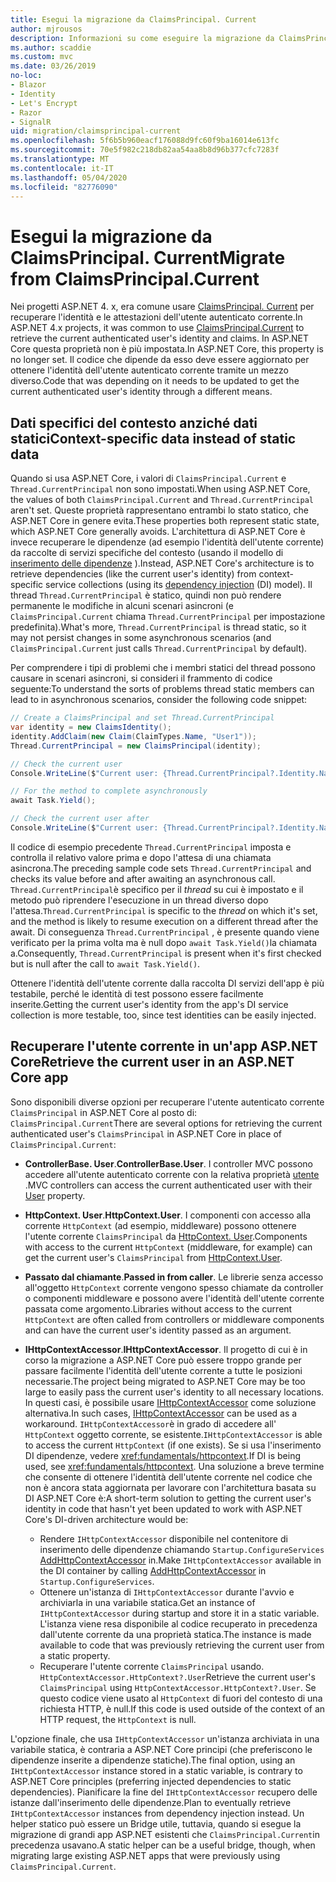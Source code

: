```yaml
---
title: Esegui la migrazione da ClaimsPrincipal. Current
author: mjrousos
description: Informazioni su come eseguire la migrazione da ClaimsPrincipal. Current per recuperare l'identità dell'utente autenticato corrente e le attestazioni in ASP.NET Core.
ms.author: scaddie
ms.custom: mvc
ms.date: 03/26/2019
no-loc:
- Blazor
- Identity
- Let's Encrypt
- Razor
- SignalR
uid: migration/claimsprincipal-current
ms.openlocfilehash: 5f6b5b960eacf176088d9fc60f9ba16014e613fc
ms.sourcegitcommit: 70e5f982c218db82aa54aa8b8d96b377cfc7283f
ms.translationtype: MT
ms.contentlocale: it-IT
ms.lasthandoff: 05/04/2020
ms.locfileid: "82776090"
---
```

# <a name="migrate-from-claimsprincipalcurrent"></a><span data-ttu-id="80e00-103">Esegui la migrazione da ClaimsPrincipal. Current</span><span class="sxs-lookup"><span data-stu-id="80e00-103">Migrate from ClaimsPrincipal.Current</span></span>

<span data-ttu-id="80e00-104">Nei progetti ASP.NET 4. x, era comune usare [ClaimsPrincipal. Current](/dotnet/api/system.security.claims.claimsprincipal.current) per recuperare l'identità e le attestazioni dell'utente autenticato corrente.</span><span class="sxs-lookup"><span data-stu-id="80e00-104">In ASP.NET 4.x projects, it was common to use [ClaimsPrincipal.Current](/dotnet/api/system.security.claims.claimsprincipal.current) to retrieve the current authenticated user's identity and claims.</span></span> <span data-ttu-id="80e00-105">In ASP.NET Core questa proprietà non è più impostata.</span><span class="sxs-lookup"><span data-stu-id="80e00-105">In ASP.NET Core, this property is no longer set.</span></span> <span data-ttu-id="80e00-106">Il codice che dipende da esso deve essere aggiornato per ottenere l'identità dell'utente autenticato corrente tramite un mezzo diverso.</span><span class="sxs-lookup"><span data-stu-id="80e00-106">Code that was depending on it needs to be updated to get the current authenticated user's identity through a different means.</span></span>

## <a name="context-specific-data-instead-of-static-data"></a><span data-ttu-id="80e00-107">Dati specifici del contesto anziché dati statici</span><span class="sxs-lookup"><span data-stu-id="80e00-107">Context-specific data instead of static data</span></span>

<span data-ttu-id="80e00-108">Quando si usa ASP.NET Core, i valori di `ClaimsPrincipal.Current` e `Thread.CurrentPrincipal` non sono impostati.</span><span class="sxs-lookup"><span data-stu-id="80e00-108">When using ASP.NET Core, the values of both `ClaimsPrincipal.Current` and `Thread.CurrentPrincipal` aren't set.</span></span> <span data-ttu-id="80e00-109">Queste proprietà rappresentano entrambi lo stato statico, che ASP.NET Core in genere evita.</span><span class="sxs-lookup"><span data-stu-id="80e00-109">These properties both represent static state, which ASP.NET Core generally avoids.</span></span> <span data-ttu-id="80e00-110">L'architettura di ASP.NET Core è invece recuperare le dipendenze (ad esempio l'identità dell'utente corrente) da raccolte di servizi specifiche del contesto (usando il modello di [inserimento delle dipendenze](xref:fundamentals/dependency-injection) ).</span><span class="sxs-lookup"><span data-stu-id="80e00-110">Instead, ASP.NET Core's architecture is to retrieve dependencies (like the current user's identity) from context-specific service collections (using its [dependency injection](xref:fundamentals/dependency-injection) (DI) model).</span></span> <span data-ttu-id="80e00-111">Il thread `Thread.CurrentPrincipal` è statico, quindi non può rendere permanente le modifiche in alcuni scenari asincroni (e `ClaimsPrincipal.Current` chiama `Thread.CurrentPrincipal` per impostazione predefinita).</span><span class="sxs-lookup"><span data-stu-id="80e00-111">What's more, `Thread.CurrentPrincipal` is thread static, so it may not persist changes in some asynchronous scenarios (and `ClaimsPrincipal.Current` just calls `Thread.CurrentPrincipal` by default).</span></span>

<span data-ttu-id="80e00-112">Per comprendere i tipi di problemi che i membri statici del thread possono causare in scenari asincroni, si consideri il frammento di codice seguente:</span><span class="sxs-lookup"><span data-stu-id="80e00-112">To understand the sorts of problems thread static members can lead to in asynchronous scenarios, consider the following code snippet:</span></span>

```csharp
// Create a ClaimsPrincipal and set Thread.CurrentPrincipal
var identity = new ClaimsIdentity();
identity.AddClaim(new Claim(ClaimTypes.Name, "User1"));
Thread.CurrentPrincipal = new ClaimsPrincipal(identity);

// Check the current user
Console.WriteLine($"Current user: {Thread.CurrentPrincipal?.Identity.Name}");

// For the method to complete asynchronously
await Task.Yield();

// Check the current user after
Console.WriteLine($"Current user: {Thread.CurrentPrincipal?.Identity.Name}");
```

<span data-ttu-id="80e00-113">Il codice di esempio precedente `Thread.CurrentPrincipal` imposta e controlla il relativo valore prima e dopo l'attesa di una chiamata asincrona.</span><span class="sxs-lookup"><span data-stu-id="80e00-113">The preceding sample code sets `Thread.CurrentPrincipal` and checks its value before and after awaiting an asynchronous call.</span></span> <span data-ttu-id="80e00-114">`Thread.CurrentPrincipal`è specifico per il *thread* su cui è impostato e il metodo può riprendere l'esecuzione in un thread diverso dopo l'attesa.</span><span class="sxs-lookup"><span data-stu-id="80e00-114">`Thread.CurrentPrincipal` is specific to the *thread* on which it's set, and the method is likely to resume execution on a different thread after the await.</span></span> <span data-ttu-id="80e00-115">Di conseguenza `Thread.CurrentPrincipal` , è presente quando viene verificato per la prima volta ma è null dopo `await Task.Yield()`la chiamata a.</span><span class="sxs-lookup"><span data-stu-id="80e00-115">Consequently, `Thread.CurrentPrincipal` is present when it's first checked but is null after the call to `await Task.Yield()`.</span></span>

<span data-ttu-id="80e00-116">Ottenere l'identità dell'utente corrente dalla raccolta DI servizi dell'app è più testabile, perché le identità di test possono essere facilmente inserite.</span><span class="sxs-lookup"><span data-stu-id="80e00-116">Getting the current user's identity from the app's DI service collection is more testable, too, since test identities can be easily injected.</span></span>

## <a name="retrieve-the-current-user-in-an-aspnet-core-app"></a><span data-ttu-id="80e00-117">Recuperare l'utente corrente in un'app ASP.NET Core</span><span class="sxs-lookup"><span data-stu-id="80e00-117">Retrieve the current user in an ASP.NET Core app</span></span>

<span data-ttu-id="80e00-118">Sono disponibili diverse opzioni per recuperare l'utente autenticato corrente `ClaimsPrincipal` in ASP.NET Core al posto di: `ClaimsPrincipal.Current`</span><span class="sxs-lookup"><span data-stu-id="80e00-118">There are several options for retrieving the current authenticated user's `ClaimsPrincipal` in ASP.NET Core in place of `ClaimsPrincipal.Current`:</span></span>

* <span data-ttu-id="80e00-119">**ControllerBase. User**.</span><span class="sxs-lookup"><span data-stu-id="80e00-119">**ControllerBase.User**.</span></span> <span data-ttu-id="80e00-120">I controller MVC possono accedere all'utente autenticato corrente con la relativa proprietà [utente](/dotnet/api/microsoft.aspnetcore.mvc.controllerbase.user) .</span><span class="sxs-lookup"><span data-stu-id="80e00-120">MVC controllers can access the current authenticated user with their [User](/dotnet/api/microsoft.aspnetcore.mvc.controllerbase.user) property.</span></span>
* <span data-ttu-id="80e00-121">**HttpContext. User**.</span><span class="sxs-lookup"><span data-stu-id="80e00-121">**HttpContext.User**.</span></span> <span data-ttu-id="80e00-122">I componenti con accesso alla corrente `HttpContext` (ad esempio, middleware) possono ottenere l'utente corrente `ClaimsPrincipal` da [HttpContext. User](/dotnet/api/microsoft.aspnetcore.http.httpcontext.user).</span><span class="sxs-lookup"><span data-stu-id="80e00-122">Components with access to the current `HttpContext` (middleware, for example) can get the current user's `ClaimsPrincipal` from [HttpContext.User](/dotnet/api/microsoft.aspnetcore.http.httpcontext.user).</span></span>
* <span data-ttu-id="80e00-123">**Passato dal chiamante**.</span><span class="sxs-lookup"><span data-stu-id="80e00-123">**Passed in from caller**.</span></span> <span data-ttu-id="80e00-124">Le librerie senza accesso all'oggetto `HttpContext` corrente vengono spesso chiamate da controller o componenti middleware e possono avere l'identità dell'utente corrente passata come argomento.</span><span class="sxs-lookup"><span data-stu-id="80e00-124">Libraries without access to the current `HttpContext` are often called from controllers or middleware components and can have the current user's identity passed as an argument.</span></span>
* <span data-ttu-id="80e00-125">**IHttpContextAccessor**.</span><span class="sxs-lookup"><span data-stu-id="80e00-125">**IHttpContextAccessor**.</span></span> <span data-ttu-id="80e00-126">Il progetto di cui è in corso la migrazione a ASP.NET Core può essere troppo grande per passare facilmente l'identità dell'utente corrente a tutte le posizioni necessarie.</span><span class="sxs-lookup"><span data-stu-id="80e00-126">The project being migrated to ASP.NET Core may be too large to easily pass the current user's identity to all necessary locations.</span></span> <span data-ttu-id="80e00-127">In questi casi, è possibile usare [IHttpContextAccessor](/dotnet/api/microsoft.aspnetcore.http.ihttpcontextaccessor) come soluzione alternativa.</span><span class="sxs-lookup"><span data-stu-id="80e00-127">In such cases, [IHttpContextAccessor](/dotnet/api/microsoft.aspnetcore.http.ihttpcontextaccessor) can be used as a workaround.</span></span> <span data-ttu-id="80e00-128">`IHttpContextAccessor`è in grado di accedere all' `HttpContext` oggetto corrente, se esistente.</span><span class="sxs-lookup"><span data-stu-id="80e00-128">`IHttpContextAccessor` is able to access the current `HttpContext` (if one exists).</span></span> <span data-ttu-id="80e00-129">Se si usa l'inserimento DI dipendenze, vedere <xref:fundamentals/httpcontext>.</span><span class="sxs-lookup"><span data-stu-id="80e00-129">If DI is being used, see <xref:fundamentals/httpcontext>.</span></span> <span data-ttu-id="80e00-130">Una soluzione a breve termine che consente di ottenere l'identità dell'utente corrente nel codice che non è ancora stata aggiornata per lavorare con l'architettura basata su DI ASP.NET Core è:</span><span class="sxs-lookup"><span data-stu-id="80e00-130">A short-term solution to getting the current user's identity in code that hasn't yet been updated to work with ASP.NET Core's DI-driven architecture would be:</span></span>

  * <span data-ttu-id="80e00-131">Rendere `IHttpContextAccessor` disponibile nel contenitore di inserimento delle dipendenze chiamando `Startup.ConfigureServices` [AddHttpContextAccessor](https://github.com/aspnet/Hosting/issues/793) in.</span><span class="sxs-lookup"><span data-stu-id="80e00-131">Make `IHttpContextAccessor` available in the DI container by calling [AddHttpContextAccessor](https://github.com/aspnet/Hosting/issues/793) in `Startup.ConfigureServices`.</span></span>
  * <span data-ttu-id="80e00-132">Ottenere un'istanza di `IHttpContextAccessor` durante l'avvio e archiviarla in una variabile statica.</span><span class="sxs-lookup"><span data-stu-id="80e00-132">Get an instance of `IHttpContextAccessor` during startup and store it in a static variable.</span></span> <span data-ttu-id="80e00-133">L'istanza viene resa disponibile al codice recuperato in precedenza dall'utente corrente da una proprietà statica.</span><span class="sxs-lookup"><span data-stu-id="80e00-133">The instance is made available to code that was previously retrieving the current user from a static property.</span></span>
  * <span data-ttu-id="80e00-134">Recuperare l'utente corrente `ClaimsPrincipal` usando. `HttpContextAccessor.HttpContext?.User`</span><span class="sxs-lookup"><span data-stu-id="80e00-134">Retrieve the current user's `ClaimsPrincipal` using `HttpContextAccessor.HttpContext?.User`.</span></span> <span data-ttu-id="80e00-135">Se questo codice viene usato al `HttpContext` di fuori del contesto di una richiesta HTTP, è null.</span><span class="sxs-lookup"><span data-stu-id="80e00-135">If this code is used outside of the context of an HTTP request, the `HttpContext` is null.</span></span>

<span data-ttu-id="80e00-136">L'opzione finale, che usa `IHttpContextAccessor` un'istanza archiviata in una variabile statica, è contraria a ASP.NET Core principi (che preferiscono le dipendenze inserite a dipendenze statiche).</span><span class="sxs-lookup"><span data-stu-id="80e00-136">The final option, using an `IHttpContextAccessor` instance stored in a static variable, is contrary to ASP.NET Core principles (preferring injected dependencies to static dependencies).</span></span> <span data-ttu-id="80e00-137">Pianificare la fine del `IHttpContextAccessor` recupero delle istanze dall'inserimento delle dipendenze.</span><span class="sxs-lookup"><span data-stu-id="80e00-137">Plan to eventually retrieve `IHttpContextAccessor` instances from dependency injection instead.</span></span> <span data-ttu-id="80e00-138">Un helper statico può essere un Bridge utile, tuttavia, quando si esegue la migrazione di grandi app ASP.NET esistenti che `ClaimsPrincipal.Current`in precedenza usavano.</span><span class="sxs-lookup"><span data-stu-id="80e00-138">A static helper can be a useful bridge, though, when migrating large existing ASP.NET apps that were previously using `ClaimsPrincipal.Current`.</span></span>
